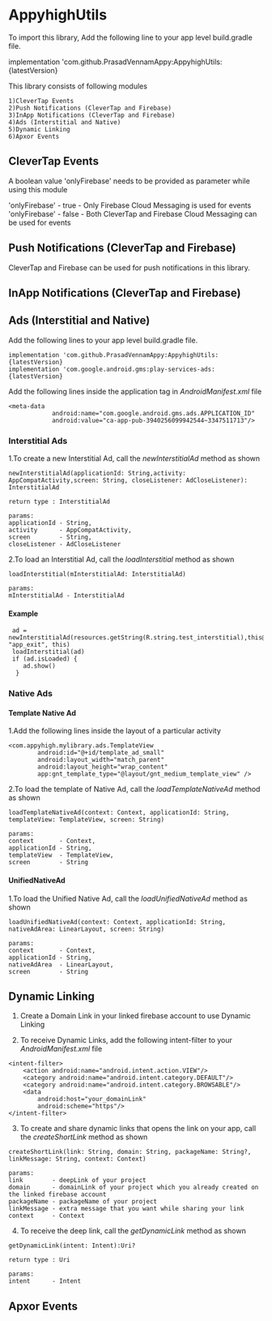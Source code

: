 # AppyhighUtils

To import this library, Add the following line to your app level build.gradle file.

implementation 'com.github.PrasadVennamAppy:AppyhighUtils:{latestVersion}

This library consists of following modules

    1)CleverTap Events
    2)Push Notifications (CleverTap and Firebase)
    3)InApp Notifications (CleverTap and Firebase)
    4)Ads (Interstitial and Native)
    5)Dynamic Linking
    6)Apxor Events
  
## CleverTap Events

A boolean value 'onlyFirebase' needs to be provided as parameter while using this module

'onlyFirebase'  - true  - Only Firebase Cloud Messaging is used for events
'onlyFirebase'  - false - Both CleverTap and Firebase Cloud Messaging can be used for events

## Push Notifications (CleverTap and Firebase)

CleverTap and Firebase can be used for push notifications in this library.




## InApp Notifications (CleverTap and Firebase)

## Ads (Interstitial and Native)

Add the following lines to your app level build.gradle file.
```
implementation 'com.github.PrasadVennamAppy:AppyhighUtils:{latestVersion}
implementation 'com.google.android.gms:play-services-ads:{latestVersion}

```
Add the following lines inside the application tag in *AndroidManifest.xml* file
```
<meta-data
            android:name="com.google.android.gms.ads.APPLICATION_ID"
            android:value="ca-app-pub-3940256099942544~3347511713"/>

```
### Interstitial Ads

1.To create a new Interstitial Ad, call the *newInterstitialAd* method as shown

```
newInterstitialAd(applicationId: String,activity: AppCompatActivity,screen: String, closeListener: AdCloseListener): InterstitialAd

return type : InterstitialAd

params:
applicationId - String,
activity      - AppCompatActivity,
screen        - String,
closeListener - AdCloseListener

```
2.To load an Interstitial Ad, call the *loadInterstitial* method as shown

```
loadInterstitial(mInterstitialAd: InterstitialAd)

params:
mInterstitialAd - InterstitialAd

```
#### Example
```
 ad = newInterstitialAd(resources.getString(R.string.test_interstitial),this@MainActivity, "app_exit", this)
 loadInterstitial(ad)
 if (ad.isLoaded) {
    ad.show()
  }
```

### Native Ads

#### Template Native Ad
1.Add the following lines inside the layout of a particular activity
```
<com.appyhigh.mylibrary.ads.TemplateView
        android:id="@+id/template_ad_small"
        android:layout_width="match_parent"
        android:layout_height="wrap_content"
        app:gnt_template_type="@layout/gnt_medium_template_view" />
```

2.To load the template of Native Ad, call the *loadTemplateNativeAd* method as shown
```
loadTemplateNativeAd(context: Context, applicationId: String, templateView: TemplateView, screen: String)

params:
context       - Context,
applicationId - String,
templateView  - TemplateView,
screen        - String
```
#### UnifiedNativeAd
1.To load the Unified Native Ad, call the *loadUnifiedNativeAd* method as shown
```
loadUnifiedNativeAd(context: Context, applicationId: String, nativeAdArea: LinearLayout, screen: String)

params:
context       - Context,
applicationId - String,
nativeAdArea  - LinearLayout,
screen        - String
```

## Dynamic Linking

1. Create a Domain Link in your linked firebase account to use Dynamic Linking

2. To receive Dynamic Links, add the following intent-filter to your *AndroidManifest.xml* file

```
<intent-filter>
    <action android:name="android.intent.action.VIEW"/>
    <category android:name="android.intent.category.DEFAULT"/>
    <category android:name="android.intent.category.BROWSABLE"/>
    <data
        android:host="your_domainLink"
        android:scheme="https"/>
</intent-filter>
```

3. To create and share dynamic links that opens the link on your app, call the *createShortLink* method as shown
```
createShortLink(link: String, domain: String, packageName: String?, linkMessage: String, context: Context)

params:
link        - deepLink of your project
domain      - domainLink of your project which you already created on the linked firebase account
packageName - packageName of your project
linkMessage - extra message that you want while sharing your link
context     - Context

```

4. To receive the deep link, call the *getDynamicLink* method as shown
```
getDynamicLink(intent: Intent):Uri?

return type : Uri

params:
intent      - Intent
```
  

## Apxor Events

